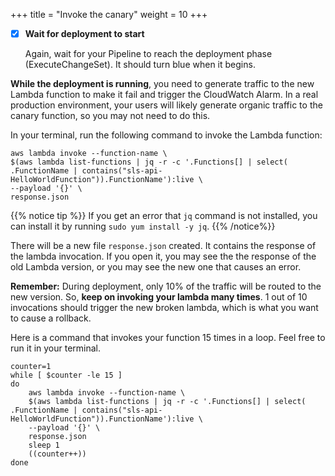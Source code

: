 +++
title = "Invoke the canary"
weight = 10
+++

* [x] **Wait for deployment to start**

    Again, wait for your Pipeline to reach the deployment phase (ExecuteChangeSet). It should turn blue when it begins.

**While the deployment is running**, you need to generate traffic to the new Lambda function to make it fail and trigger the CloudWatch Alarm. In a real production environment, your users will likely generate organic traffic to the canary function, so you may not need to do this.

In your terminal, run the following command to invoke the Lambda function:

```
aws lambda invoke --function-name \
$(aws lambda list-functions | jq -r -c '.Functions[] | select( .FunctionName | contains("sls-api-HelloWorldFunction")).FunctionName'):live \
--payload '{}' \
response.json
```

{{% notice tip %}}
If you get an error that `jq` command is not installed, you can install it by running `sudo yum install -y jq`.
{{% /notice%}}

There will be a new file `response.json` created. It contains the response of the lambda invocation. If you open it, you may see the the response of the old Lambda version, or you may see the new one that causes an error. 

**Remember:** During deployment, only 10% of the traffic will be routed to the new version. So, **keep on invoking your lambda many times**. 1 out of 10 invocations should trigger the new broken lambda, which is what you want to cause a rollback.

Here is a command that invokes your function 15 times in a loop. Feel free to run it in your terminal.

```
counter=1
while [ $counter -le 15 ]
do
    aws lambda invoke --function-name \
    $(aws lambda list-functions | jq -r -c '.Functions[] | select( .FunctionName | contains("sls-api-HelloWorldFunction")).FunctionName'):live \
    --payload '{}' \
    response.json
    sleep 1
    ((counter++))
done
```